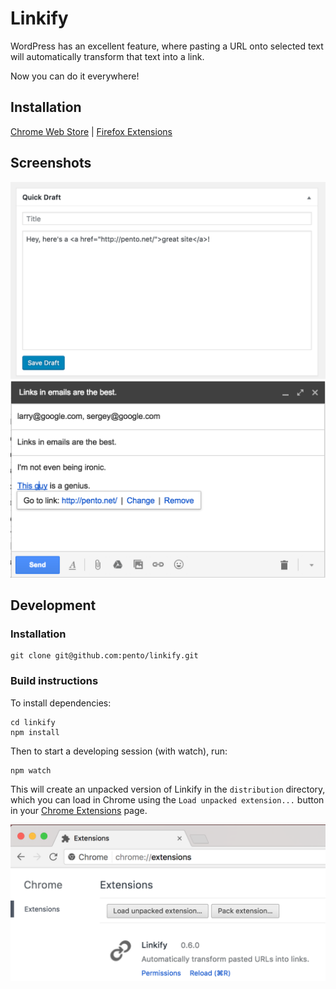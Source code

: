 Linkify
=======

WordPress has an excellent feature, where pasting a URL onto selected text will automatically transform that text into a link.

Now you can do it everywhere!

## Installation

[Chrome Web Store](https://chrome.google.com/webstore/detail/linkify/bkkgikibkmalecfagnebbhbacnbhckmh) | [Firefox Extensions](https://addons.mozilla.org/en-US/firefox/addon/linkify-magic-links/)

## Screenshots

![Pasting a link in WordPress' Quick Draft](assets/screenshots/1.png) ![Pasting a link in GMail](assets/screenshots/2.png)

## Development

### Installation
    git clone git@github.com:pento/linkify.git

### Build instructions

To install dependencies:

    cd linkify
    npm install

Then to start a developing session (with watch), run:

    npm watch

This will create an unpacked version of Linkify in the `distribution` directory, which you can load in Chrome using the `Load unpacked extension...` button in your [Chrome Extensions](chrome://extensions/) page.

![Linkify running as an unpacked extension, with the `Load unpacked extension...` button displayed](assets/screenshots/load-chrome-extension.png)
